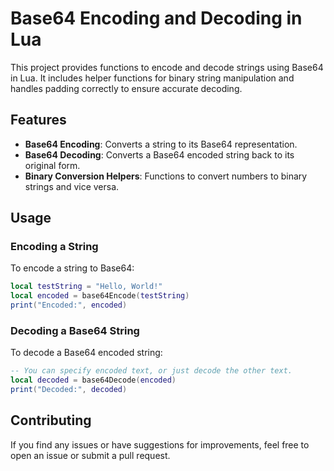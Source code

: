 # Base64 Encoding and Decoding in Lua

This project provides functions to encode and decode strings using Base64 in Lua. It includes helper functions for binary string manipulation and handles padding correctly to ensure accurate decoding.

## Features

- **Base64 Encoding**: Converts a string to its Base64 representation.
- **Base64 Decoding**: Converts a Base64 encoded string back to its original form.
- **Binary Conversion Helpers**: Functions to convert numbers to binary strings and vice versa.

## Usage

### Encoding a String

To encode a string to Base64:

```lua
local testString = "Hello, World!"
local encoded = base64Encode(testString)
print("Encoded:", encoded)
```

### Decoding a Base64 String

To decode a Base64 encoded string:

```lua
-- You can specify encoded text, or just decode the other text.
local decoded = base64Decode(encoded)
print("Decoded:", decoded)
```

## Contributing

If you find any issues or have suggestions for improvements, feel free to open an issue or submit a pull request.
